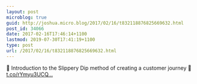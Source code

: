 ```yaml
---
layout: post
microblog: true
guid: http://joshua.micro.blog/2017/02/16/t832118876825669632.html
post_id: 34066
date: 2017-02-16T17:46:14+1100
lastmod: 2019-07-30T17:41:19+1100
type: post
url: /2017/02/16/t832118876825669632.html
---
```

💼 Introduction to the Slippery Dip method of creating a customer journey 📰 [t.co/rYmyu3UCQ...](https://t.co/rYmyu3UCQF)
